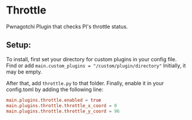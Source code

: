 # Throttle
Pwnagotchi Plugin that checks PI's throttle status.

## Setup:
To install, first set your directory for custom plugins in your config file.  
Find or add `main.custom_plugins = "/custom/plugin/directory"` Initially, it may be empty.

After that, add `throttle.py` to that folder.
Finally, enable it in your config.toml by adding the following line:

```toml
main.plugins.throttle.enabled = true
main.plugins.throttle.throttle_x_coord = 0
main.plugins.throttle.throttle_y_coord = 96
```
